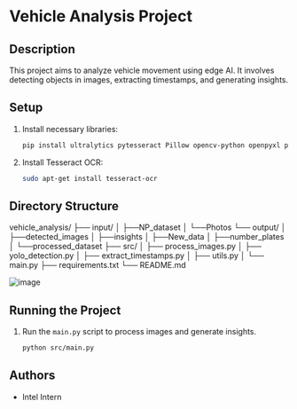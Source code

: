 # Vehicle Analysis Project

## Description
This project aims to analyze vehicle movement using edge AI. It involves detecting objects in images, extracting timestamps, and generating insights.

## Setup
1. Install necessary libraries:
    ```sh
    pip install ultralytics pytesseract Pillow opencv-python openpyxl pandas
    ```
2. Install Tesseract OCR:
    ```sh
    sudo apt-get install tesseract-ocr
    ```

## Directory Structure

vehicle_analysis/
├── input/
│ ├──NP_dataset
│ └──Photos
└── output/
│ ├──detected_images
│ ├──insights
│ ├──New_data
│ ├──number_plates
│ └──processed_dataset
├── src/
│ ├── process_images.py
│ ├── yolo_detection.py
│ ├── extract_timestamps.py
│ ├── utils.py
│ └── main.py
├── requirements.txt
└── README.md

![image](https://github.com/user-attachments/assets/5f89b4b7-e469-47cc-b8e5-caee021e92c0)

## Running the Project
1. Run the `main.py` script to process images and generate insights.
    ```sh
    python src/main.py
    ```

## Authors
- Intel Intern

